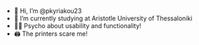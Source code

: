 - 👋 Hi, I’m @pkyriakou23
- 🏫 I’m currently studying at Aristotle University of Thessaloniki
- 👨‍💻 Psycho about usability and functionality!
- 🖨 The printers scare me!
